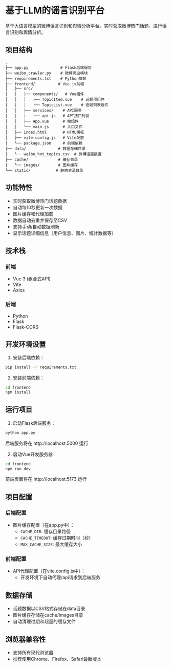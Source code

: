 # 基于LLM的谣言识别平台

基于大语言模型的微博谣言识别和舆情分析平台。实时获取微博热门话题，进行谣言识别和舆情分析。

## 项目结构

```
.
├── app.py              # Flask后端服务
├── weibo_crawler.py    # 微博爬虫模块
├── requirements.txt    # Python依赖
├── frontend/          # Vue.js前端
│   ├── src/
│   │   ├── components/   # Vue组件
│   │   │   ├── TopicItem.vue    # 话题项组件
│   │   │   └── TopicList.vue    # 话题列表组件
│   │   ├── services/    # API服务
│   │   │   └── api.js   # API接口封装
│   │   ├── App.vue      # 根组件
│   │   └── main.js      # 入口文件
│   ├── index.html       # HTML模板
│   ├── vite.config.js   # Vite配置
│   └── package.json     # 前端依赖
├── data/              # 数据存储目录
│   └── weibo_hot_topics.csv  # 微博话题数据
├── cache/             # 缓存目录
│   └── images/        # 图片缓存
└── static/           # 静态资源目录
```

## 功能特性

- 实时获取微博热门话题数据
- 自动每10秒更新一次数据
- 图片缓存和代理加载
- 数据自动去重并保存至CSV
- 支持手动/自动数据刷新
- 显示话题详细信息（用户信息、图片、统计数据等）

## 技术栈

### 前端
- Vue 3 (组合式API)
- Vite
- Axios

### 后端
- Python
- Flask
- Flask-CORS

## 开发环境设置

1. 安装后端依赖：
```bash
pip install -r requirements.txt
```

2. 安装前端依赖：
```bash
cd frontend
npm install
```

## 运行项目

1. 启动Flask后端服务：
```bash
python app.py
```
后端服务将在 http://localhost:5000 运行

2. 启动Vue开发服务器：
```bash
cd frontend
npm run dev
```
前端页面将在 http://localhost:5173 运行

## 项目配置

### 后端配置

- 图片缓存配置（在app.py中）：
  - `CACHE_DIR`: 缓存目录路径
  - `CACHE_TIMEOUT`: 缓存过期时间（秒）
  - `MAX_CACHE_SIZE`: 最大缓存大小

### 前端配置

- API代理配置（在vite.config.js中）：
  - 开发环境下自动代理/api请求到后端服务

## 数据存储

- 话题数据以CSV格式存储在data目录
- 图片缓存存储在cache/images目录
- 自动清理过期和超量的缓存文件

## 浏览器兼容性

- 支持所有现代浏览器
- 推荐使用Chrome、Firefox、Safari最新版本
